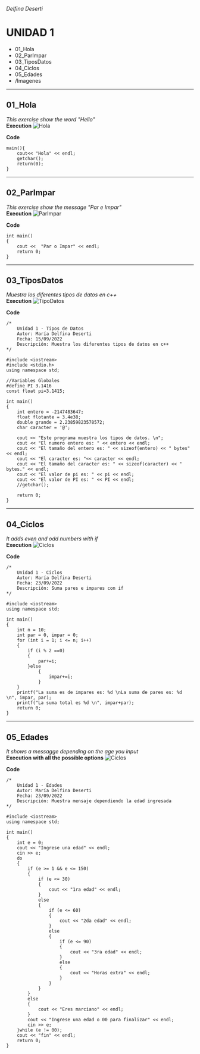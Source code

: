*Delfina Deserti*
# UNIDAD 1 

* 01_Hola
* 02_ParImpar
* 03_TiposDatos
* 04_Ciclos
* 05_Edades
* /Imagenes

---
## 01_Hola

*This exercise show the word "Hello"*  
**Execution**
![Hola](/U1/Imagenes/Hola.png "Hola")

**Code**
```
main(){
	cout<< "Hola" << endl;
	getchar();
	return(0);
}
```
---
## 02_ParImpar

*This exercise show the message "Par e Impar"*  
**Execution**
![ParImpar](/U1/Imagenes/ParImpar.png "ParImpar")

**Code**
```
int main()
{
    cout <<  "Par o Impar" << endl;
    return 0;
}
```
---
## 03_TiposDatos

*Muestra los diferentes tipos de datos en c++*  
**Execution**
![TipoDatos](/U1/Imagenes/TipoDatos.png "TipoDatos")

**Code**
```
/*
    Unidad 1 - Tipos de Datos
    Autor: María Delfina Deserti
    Fecha: 15/09/2022
    Descripción: Muestra los diferentes tipos de datos en c++
*/

#include <iostream>
#include <stdio.h>
using namespace std;

//Variables Globales
#define PI 3.1416
const float pi=3.1415;

int main()
{
    int entero = -2147483647;
    float flotante = 3.4e38;
    double grande = 2.23859823578572;
    char caracter = '@';

    cout << "Este programa muestra los tipos de datos. \n";
    cout << "El numero entero es: " << entero << endl;
    cout << "El tamaño del entero es: " << sizeof(entero) << " bytes" << endl;
    cout << "El caracter es: "<< caracter << endl;
    cout << "El tamaño del caracter es: " << sizeof(caracter) << " bytes." << endl;
    cout << "El valor de pi es: " << pi << endl;
    cout << "El valor de PI es: " << PI << endl;
    //getchar();

    return 0;
}
```
---
## 04_Ciclos

*It adds even and odd numbers with if*  
**Execution**
![Ciclos](/U1/Imagenes/Ciclos.png "Ciclos")

**Code**
```
/*
    Unidad 1 - Ciclos
    Autor: María Delfina Deserti
    Fecha: 23/09/2022
    Descripción: Suma pares e impares con if
*/

#include <iostream>
using namespace std;

int main()
{
    int n = 10;
    int par = 0, impar = 0;
    for (int i = 1; i <= n; i++)
    {
        if (i % 2 ==0)
        {
            par+=i;
        }else
            {
                impar+=i;
            }
    }
    printf("La suma es de impares es: %d \nLa suma de pares es: %d \n", impar, par);
    printf("La suma total es %d \n", impar+par);
    return 0;
}
```
---
## 05_Edades

*It shows a messagge depending on the age you input*  
**Execution with all the possible options**
![Ciclos](/U1/Imagenes/Edades.png "Ciclos")

**Code**
```
/*
    Unidad 1 - Edades
    Autor: María Delfina Deserti
    Fecha: 23/09/2022
    Descripción: Muestra mensaje dependiendo la edad ingresada
*/

#include <iostream>
using namespace std;

int main()
{
    int e = 0;
    cout << "Ingrese una edad" << endl;
    cin >> e;
    do
    {
        if (e >= 1 && e <= 150)
        {
            if (e <= 30)
            {
                cout << "1ra edad" << endl;
            }
            else
            {
                if (e <= 60)
                {
                    cout << "2da edad" << endl;
                }
                else
                {
                    if (e <= 90)
                    {
                        cout << "3ra edad" << endl;
                    }
                    else
                    {
                        cout << "Horas extra" << endl;
                    }
                }
            }
        }
        else
        {
            cout << "Eres marciano" << endl;
        }
        cout << "Ingrese una edad o 00 para finalizar" << endl;
        cin >> e;
    }while (e != 00);
    cout << "fin" << endl;
    return 0;
}
```
